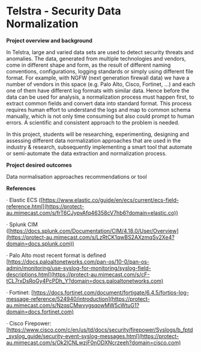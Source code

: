# Telstra - Security Data Normalization

**Project overview and background**

In Telstra, large and varied data sets are used to detect security threats and anomalies. The data, generated from multiple technologies and vendors, come in different shape and form, as the result of different naming conventions, configurations, logging standards or simply using different file format.  For example, with NGFW (next generation firewall data) we have a number of vendors in this space (e.g. Palo Alto, Cisco, Fortinet, ...) and each one of them have different log formats with similar data. Hence before the data can be used for analysis, a normalization process must happen first, to extract common fields and convert data into standard format. This process requires human effort to understand the logs and map to common schema manually, which is not only time consuming but also could prompt to human errors. A scientific and consistent approach to the problem is needed.

In this project, students will be researching, experimenting, designing and assessing different data normalization approaches that are used in the industry & research, subsequently implementing a smart tool that automate or semi-automate the data extraction and normalization process.

**Project desired outcomes**

Data normalisation approaches recommendations or tool

**References**

· Elastic ECS ([https://www.elastic.co/guide/en/ecs/current/ecs-field-reference.html](https://protect-au.mimecast.com/s/frT6CJypvAfq46358cV7hb6?domain=elastic.co))

· Splunk CIM ([https://docs.splunk.com/Documentation/CIM/4.18.0/User/Overview](https://protect-au.mimecast.com/s/LzRtCK1qwBS2AXzmqSv2Xe4?domain=docs.splunk.com))

· Palo Alto most recent format is defined [https://docs.paloaltonetworks.com/pan-os/10-0/pan-os-admin/monitoring/use-syslog-for-monitoring/syslog-field-descriptions.html](https://protect-au.mimecast.com/s/cF-tCL7rxDsRoGy4PcPDh_Y?domain=docs.paloaltonetworks.com)

· Fortinet: [https://docs.fortinet.com/document/fortigate/6.4.5/fortios-log-message-reference/524940/introduction](https://protect-au.mimecast.com/s/NzqsCMwvygsqowMW5cWtuG1?domain=docs.fortinet.com)

· Cisco Firepower: [https://www.cisco.com/c/en/us/td/docs/security/firepower/Syslogs/b_fptd_syslog_guide/security-event-syslog-messages.html](https://protect-au.mimecast.com/s/Ok2lCNLwzjF0nODXNcrzeeh?domain=cisco.com)